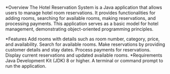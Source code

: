 *Overview
  The Hotel Reservation System is a Java application that allows users to manage hotel room reservations.
  It provides functionalities for adding rooms, searching for available rooms,
  making reservations, and processing payments. 
  This application serves as a basic model for hotel management,
  demonstrating object-oriented programming principles.

*Features
  Add rooms with details such as room number, category, price, and availability.
  Search for available rooms.
  Make reservations by providing customer details and stay dates.
  Process payments for reservations.
  Display current reservations and updated available rooms.
*Requirements
  Java Development Kit (JDK) 8 or higher.
  A terminal or command prompt to run the application.
